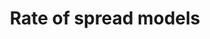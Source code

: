 ---
layout: default
title: "Rate of spread models"
parent: "Fire Models information"
nav_order: 22
has_children: true
---